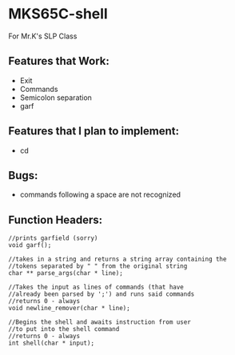 # MKS65C-shell
For Mr.K's SLP Class

Features that Work:
-
- Exit
- Commands
- Semicolon separation
- garf

Features that I plan to implement:
-
- cd

Bugs:
-
- commands following a space are not recognized

Function Headers:
-
```
//prints garfield (sorry)
void garf();

//takes in a string and returns a string array containing the
//tokens separated by " " from the original string
char ** parse_args(char * line);

//Takes the input as lines of commands (that have 
//already been parsed by ';') and runs said commands
//returns 0 - always
void newline_remover(char * line);

//Begins the shell and awaits instruction from user
//to put into the shell command
//returns 0 - always
int shell(char * input);
```
